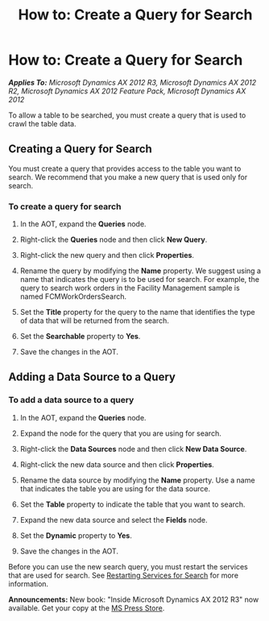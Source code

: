 ﻿---
title: 'How to: Create a Query for Search'
TOCTitle: 'How to: Create a Query for Search'
ms:assetid: 1cbf7ca3-c224-4a53-a6bd-d04bb1981491
ms:mtpsurl: https://msdn.microsoft.com/en-us/library/Hh397315(v=AX.60)
ms:contentKeyID: 36929806
ms.date: 05/18/2015
mtps_version: v=AX.60
---

# How to: Create a Query for Search 


_**Applies To:** Microsoft Dynamics AX 2012 R3, Microsoft Dynamics AX 2012 R2, Microsoft Dynamics AX 2012 Feature Pack, Microsoft Dynamics AX 2012_

To allow a table to be searched, you must create a query that is used to crawl the table data.

## Creating a Query for Search

You must create a query that provides access to the table you want to search. We recommend that you make a new query that is used only for search.

### To create a query for search

1.  In the AOT, expand the **Queries** node.

2.  Right-click the **Queries** node and then click **New Query**.

3.  Right-click the new query and then click **Properties**.

4.  Rename the query by modifying the **Name** property. We suggest using a name that indicates the query is to be used for search. For example, the query to search work orders in the Facility Management sample is named FCMWorkOrdersSearch.

5.  Set the **Title** property for the query to the name that identifies the type of data that will be returned from the search.

6.  Set the **Searchable** property to **Yes**.

7.  Save the changes in the AOT.

## Adding a Data Source to a Query

### To add a data source to a query

1.  In the AOT, expand the **Queries** node.

2.  Expand the node for the query that you are using for search.

3.  Right-click the **Data Sources** node and then click **New Data Source**.

4.  Right-click the new data source and then click **Properties**.

5.  Rename the data source by modifying the **Name** property. Use a name that indicates the table you are using for the data source.

6.  Set the **Table** property to indicate the table that you want to search.

7.  Expand the new data source and select the **Fields** node.

8.  Set the **Dynamic** property to **Yes**.

9.  Save the changes in the AOT.

Before you can use the new search query, you must restart the services that are used for search. See [Restarting Services for Search](restarting-services-for-search.md) for more information.

  
**Announcements:** New book: "Inside Microsoft Dynamics AX 2012 R3" now available. Get your copy at the [MS Press Store](https://www.microsoftpressstore.com/store/inside-microsoft-dynamics-ax-2012-r3-9780735685109).

